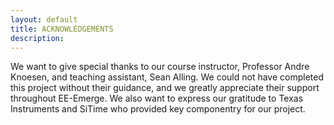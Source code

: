 ```yaml
---
layout: default
title: ACKNOWLEDGEMENTS
description: 
---
```

We want to give special thanks to our course instructor, Professor Andre Knoesen, and teaching assistant, Sean Alling. We could not have completed this project without their guidance, and we greatly appreciate their support throughout EE-Emerge. We also want to express our gratitude to Texas Instruments and SiTime who provided key componentry for our project.
